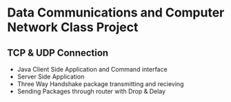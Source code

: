 # Data Communications and Computer Network Class Project

## TCP & UDP Connection

- Java Client Side Application and Command interface
- Server Side Application
- Three Way Handshake package transmitting and recieving
- Sending Packages through router with Drop & Delay
